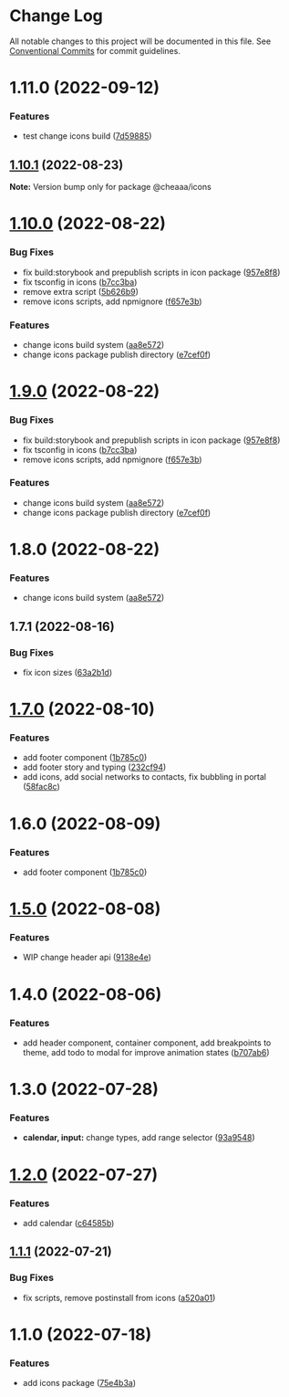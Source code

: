 # Change Log

All notable changes to this project will be documented in this file.
See [Conventional Commits](https://conventionalcommits.org) for commit guidelines.

# 1.11.0 (2022-09-12)


### Features

* test change icons build ([7d59885](https://github.com/SergeyBondar93/liba/commit/7d5988507bceb0971d06e131335a5e1840ec148a))





## [1.10.1](https://github.com/SergeyBondar93/liba/compare/@cheaaa/icons@1.10.0...@cheaaa/icons@1.10.1) (2022-08-23)

**Note:** Version bump only for package @cheaaa/icons





# [1.10.0](https://github.com/SergeyBondar93/liba/compare/@cheaaa/icons@1.9.0...@cheaaa/icons@1.10.0) (2022-08-22)


### Bug Fixes

* fix build:storybook and prepublish scripts in icon package ([957e8f8](https://github.com/SergeyBondar93/liba/commit/957e8f829760747ddea0923f84c31ebd7a7ba294))
* fix tsconfig in icons ([b7cc3ba](https://github.com/SergeyBondar93/liba/commit/b7cc3babc7d0bf2b7b93ba46f06b46f763178a6a))
* remove extra script ([5b626b9](https://github.com/SergeyBondar93/liba/commit/5b626b9e87df28a00eb35fe7174e5ca8fe70c18f))
* remove icons scripts, add npmignore ([f657e3b](https://github.com/SergeyBondar93/liba/commit/f657e3b42004757263e737f51827b1ffb78cc54f))


### Features

* change icons build system ([aa8e572](https://github.com/SergeyBondar93/liba/commit/aa8e572b8c1cc010d49fb4824e188713d25e57f6))
* change icons package publish directory ([e7cef0f](https://github.com/SergeyBondar93/liba/commit/e7cef0f1a8ad52c222d2a725f0ab7f43e538e4a5))





# [1.9.0](https://github.com/SergeyBondar93/liba/compare/@cheaaa/icons@1.8.0...@cheaaa/icons@1.9.0) (2022-08-22)


### Bug Fixes

* fix build:storybook and prepublish scripts in icon package ([957e8f8](https://github.com/SergeyBondar93/liba/commit/957e8f829760747ddea0923f84c31ebd7a7ba294))
* fix tsconfig in icons ([b7cc3ba](https://github.com/SergeyBondar93/liba/commit/b7cc3babc7d0bf2b7b93ba46f06b46f763178a6a))
* remove icons scripts, add npmignore ([f657e3b](https://github.com/SergeyBondar93/liba/commit/f657e3b42004757263e737f51827b1ffb78cc54f))


### Features

* change icons build system ([aa8e572](https://github.com/SergeyBondar93/liba/commit/aa8e572b8c1cc010d49fb4824e188713d25e57f6))
* change icons package publish directory ([e7cef0f](https://github.com/SergeyBondar93/liba/commit/e7cef0f1a8ad52c222d2a725f0ab7f43e538e4a5))





# 1.8.0 (2022-08-22)


### Features

* change icons build system ([aa8e572](https://github.com/SergeyBondar93/liba/commit/aa8e572b8c1cc010d49fb4824e188713d25e57f6))





## 1.7.1 (2022-08-16)


### Bug Fixes

* fix icon sizes ([63a2b1d](https://github.com/SergeyBondar93/liba/commit/63a2b1d25dc56caad0a87e9b5d9d2708e3948758))





# [1.7.0](https://github.com/SergeyBondar93/liba/compare/@cheaaa/icons@1.6.0...@cheaaa/icons@1.7.0) (2022-08-10)


### Features

* add footer component ([1b785c0](https://github.com/SergeyBondar93/liba/commit/1b785c0e37cbd7a14fa3a9e08f723bf506801c35))
* add footer story and typing ([232cf94](https://github.com/SergeyBondar93/liba/commit/232cf94e647e086ac2871fdacb1255956bc2f2ac))
* add icons, add social networks to contacts, fix bubbling in portal ([58fac8c](https://github.com/SergeyBondar93/liba/commit/58fac8cc505b497620751913d19fd8d89dcdc784))





# 1.6.0 (2022-08-09)


### Features

* add footer component ([1b785c0](https://github.com/SergeyBondar93/liba/commit/1b785c0e37cbd7a14fa3a9e08f723bf506801c35))





# [1.5.0](https://github.com/SergeyBondar93/liba/compare/@cheaaa/icons@1.4.0...@cheaaa/icons@1.5.0) (2022-08-08)


### Features

* WIP change header api ([9138e4e](https://github.com/SergeyBondar93/liba/commit/9138e4e8f76f92adb198fd3279675a882ec0d304))





# 1.4.0 (2022-08-06)


### Features

* add header component, container component, add breakpoints to theme, add todo to modal for improve animation states ([b707ab6](https://github.com/SergeyBondar93/liba/commit/b707ab6256a71928d7b1894dcc28e616117a44cb))





# 1.3.0 (2022-07-28)


### Features

* **calendar, input:** change types, add range selector ([93a9548](https://github.com/SergeyBondar93/liba/commit/93a9548368acbdc58f637f63fb513acacb8d9141))





# [1.2.0](https://github.com/SergeyBondar93/liba/compare/@cheaaa/icons@1.1.1...@cheaaa/icons@1.2.0) (2022-07-27)


### Features

* add calendar ([c64585b](https://github.com/SergeyBondar93/liba/commit/c64585b9830f97068c3331613dcdf2be2d43cdf3))





## [1.1.1](https://github.com/SergeyBondar93/liba/compare/@cheaaa/icons@1.1.0...@cheaaa/icons@1.1.1) (2022-07-21)


### Bug Fixes

* fix scripts, remove postinstall from icons ([a520a01](https://github.com/SergeyBondar93/liba/commit/a520a015edbf82a5191b6deca8388ac695189656))





# 1.1.0 (2022-07-18)


### Features

* add icons package ([75e4b3a](https://github.com/SergeyBondar93/liba/commit/75e4b3aa9f102631f1470e92b68a7d19f1a0bf17))
